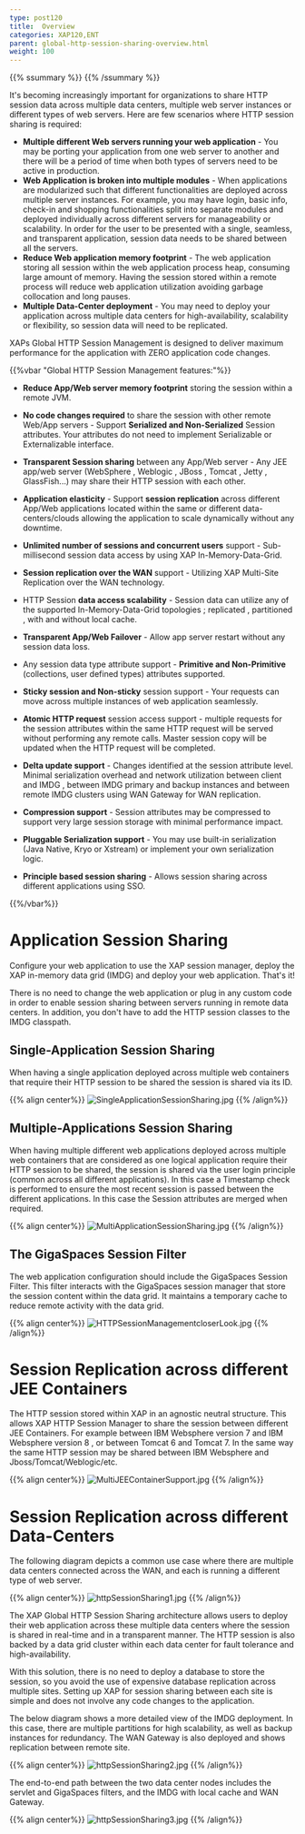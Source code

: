 ```yaml
---
type: post120
title:  Overview
categories: XAP120,ENT
parent: global-http-session-sharing-overview.html
weight: 100
---
```


{{% ssummary %}} {{% /ssummary %}}



It's becoming increasingly important for organizations to share HTTP session data across multiple data centers, multiple web server instances or different types of web servers. Here are few scenarios where HTTP session sharing is required:

- **Multiple different Web servers running your web application** - You may be porting your application from one web server to another and there will be a period of time when both types of servers need to be active in production.
- **Web Application is broken into multiple modules** - When applications are modularized such that different functionalities are deployed across multiple server instances. For example, you may have login, basic info, check-in and shopping functionalities split into separate modules and deployed individually across different servers for manageability or scalability. In order for the user to be presented with a single, seamless, and transparent application, session data needs to be shared between all the servers.
- **Reduce Web application memory footprint** - The web application storing all session within the web application process heap, consuming large amount of memory. Having the session stored within a remote process will reduce web application utilization avoiding garbage collocation and long pauses.
- **Multiple Data-Center deployment** - You may need to deploy your application across multiple data centers for high-availability, scalability or flexibility, so session data will need to be replicated.



XAPs Global HTTP Session Management is designed to deliver maximum performance for the application with ZERO application code changes.

{{%vbar "Global HTTP Session Management features:"%}}
- **Reduce App/Web server memory footprint** storing the session within a remote JVM.

- **No code changes required** to share the session with other remote Web/App servers - Support **Serialized and Non-Serialized** Session attributes. Your attributes do not need to implement Serializable or Externalizable interface.

- **Transparent Session sharing** between any App/Web server - Any JEE app/web server (WebSphere , Weblogic , JBoss , Tomcat , Jetty , GlassFish...) may share their HTTP session with each other.

- **Application elasticity** - Support **session replication** across different App/Web applications located within the same or different data-centers/clouds allowing the application to scale dynamically without any downtime.

- **Unlimited number of sessions and concurrent users** support - Sub-millisecond session data access by using XAP In-Memory-Data-Grid.

- **Session replication over the WAN** support - Utilizing XAP Multi-Site Replication over the WAN technology.

- HTTP Session **data access scalability** - Session data can utilize any of the supported In-Memory-Data-Grid topologies ; replicated , partitioned , with and without local cache.

- **Transparent App/Web Failover** - Allow app server restart without any session data loss.

- Any session data type attribute support - **Primitive and Non-Primitive** (collections, user defined types) attributes supported.

- **Sticky session and Non-sticky** session support - Your requests can move across multiple instances of web application seamlessly.

- **Atomic HTTP request** session access support - multiple requests for the session attributes within the same HTTP request will be served without performing any remote calls. Master session copy will be updated when the HTTP request will be completed.

- **Delta update support** - Changes identified at the session attribute level. Minimal serialization overhead and network utilization between client and IMDG , between IMDG primary and backup instances and between remote IMDG clusters using WAN Gateway for WAN replication.

- **Compression support** - Session attributes may be compressed to support very large session storage with minimal performance impact.

- **Pluggable Serialization support** - You may use built-in serialization (Java Native, Kryo or Xstream) or implement your own serialization logic.


- **Principle based session sharing** - Allows session sharing across different applications using SSO.


{{%/vbar%}}

# Application Session Sharing

Configure your web application to use the XAP session manager, deploy the XAP in-memory data grid (IMDG) and deploy your web application. That's it!

There is no need to change the web application or plug in any custom code in order to enable session sharing between servers running in remote data centers. In addition, you don't have to add the HTTP session classes to the IMDG classpath.

## Single-Application Session Sharing

When having a single application deployed across multiple web containers that require their HTTP session to be shared the session is shared via its ID.

{{% align center%}}
![SingleApplicationSessionSharing.jpg](/attachment_files/SingleApplicationSessionSharing.jpg)
{{% /align%}}

## Multiple-Applications Session Sharing
When having multiple different web applications deployed across multiple web containers that are considered as one logical application require their HTTP session to be shared, the session is shared via the user login principle (common across all different applications). In this case a Timestamp check is performed to ensure the most recent session is passed between the different applications. In this case the Session attributes are merged when required.

{{% align center%}}
![MultiApplicationSessionSharing.jpg](/attachment_files/MultiApplicationSessionSharing.jpg)
{{% /align%}}

## The GigaSpaces Session Filter

The web application configuration should include the GigaSpaces Session Filter. This filter interacts with the GigaSpaces session manager that store the session content within the data grid. It maintains a temporary cache to reduce remote activity with the data grid.

{{% align center%}}
![HTTPSessionManagementcloserLook.jpg](/attachment_files/HTTPSessionManagementcloserLook.jpg)
{{% /align%}}



# Session Replication across different JEE Containers

The HTTP session stored within XAP in an agnostic neutral structure. This allows XAP HTTP Session Manager to share the session between different JEE Containers. For example between IBM Websphere version 7 and IBM Websphere version 8 , or between Tomcat 6 and Tomcat 7. In the same way the same HTTP session may be shared between IBM Websphere and Jboss/Tomcat/Weblogic/etc.

{{% align center%}}
![MultiJEEContainerSupport.jpg](/attachment_files/MultiJEEContainerSupport.jpg)
{{% /align%}}

# Session Replication across different Data-Centers

The following diagram depicts a common use case where there are multiple data centers connected across the WAN, and each is running a different type of web server.

{{% align center%}}
![httpSessionSharing1.jpg](/attachment_files/httpSessionSharing1.jpg)
{{% /align%}}

The XAP Global HTTP Session Sharing architecture allows users to deploy their web application across these multiple data centers where the session is shared in real-time and in a transparent manner. The HTTP session is also backed by a data grid cluster within each data center for fault tolerance and high-availability.

With this solution, there is no need to deploy a database to store the session, so you avoid the use of expensive database replication across multiple sites. Setting up XAP for session sharing between each site is simple and does not involve any code changes to the application.

The below diagram shows a more detailed view of the IMDG deployment. In this case, there are multiple partitions for high scalability, as well as backup instances for redundancy. The WAN Gateway is also deployed and shows replication between remote site.

{{% align center%}}
![httpSessionSharing2.jpg](/attachment_files/httpSessionSharing2.jpg)
{{% /align%}}

The end-to-end path between the two data center nodes includes the servlet and GigaSpaces filters, and the IMDG with local cache and WAN Gateway.

{{% align center%}}
![httpSessionSharing3.jpg](/attachment_files/httpSessionSharing3.jpg)
{{% /align%}}

